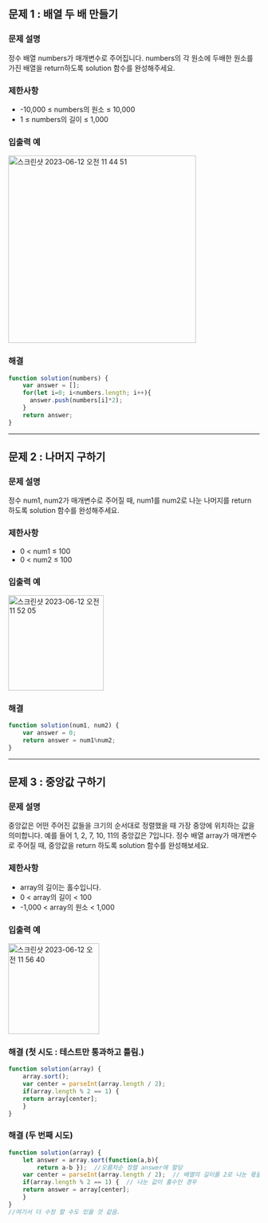 ## 문제 1 : 배열 두 배 만들기  

### 문제 설명
정수 배열 numbers가 매개변수로 주어집니다. numbers의 각 원소에 두배한 원소를 가진 배열을 return하도록 solution 함수를 완성해주세요.

### 제한사항
- -10,000 ≤ numbers의 원소 ≤ 10,000
- 1 ≤ numbers의 길이 ≤ 1,000

### 입출력 예
<img width="376" alt="스크린샷 2023-06-12 오전 11 44 51" src="https://github.com/EUN-HA-CHOI/HTML-CSS-JS-Study/assets/97012561/b486daf2-5ab8-4a5b-b94a-cfbb263ce69e">

### 해결
```javascript
function solution(numbers) {
    var answer = [];
    for(let i=0; i<numbers.length; i++){
      answer.push(numbers[i]*2);
    }
    return answer;
}
```

<hr>

## 문제 2 : 나머지 구하기

### 문제 설명
정수 num1, num2가 매개변수로 주어질 때, num1를 num2로 나눈 나머지를 return 하도록 solution 함수를 완성해주세요.

### 제한사항
- 0 < num1 ≤ 100
- 0 < num2 ≤ 100

### 입출력 예
<img width="191" alt="스크린샷 2023-06-12 오전 11 52 05" src="https://github.com/EUN-HA-CHOI/HTML-CSS-JS-Study/assets/97012561/cabe7472-f220-4900-b8e1-a789df926c62">


### 해결
```javascript
function solution(num1, num2) {
    var answer = 0;
    return answer = num1%num2;
}
```

<hr>

## 문제 3 : 중앙값 구하기

### 문제 설명
중앙값은 어떤 주어진 값들을 크기의 순서대로 정렬했을 때 가장 중앙에 위치하는 값을 의미합니다. 예를 들어 1, 2, 7, 10, 11의 중앙값은 7입니다. 정수 배열 array가 매개변수로 주어질 때, 중앙값을 return 하도록 solution 함수를 완성해보세요.

### 제한사항
- array의 길이는 홀수입니다.
- 0 < array의 길이 < 100
- -1,000 < array의 원소 < 1,000

### 입출력 예
<img width="182" alt="스크린샷 2023-06-12 오전 11 56 40" src="https://github.com/EUN-HA-CHOI/HTML-CSS-JS-Study/assets/97012561/8c020493-70a5-4345-8c04-7f7786eea6ea">

### 해결 (첫 시도 : 테스트만 통과하고 틀림.)
```javascript 
function solution(array) {
    array.sort();
    var center = parseInt(array.length / 2);
    if(array.length % 2 == 1) {
    return array[center];
    }
}
```

### 해결 (두 번째 시도)
```javascript 
function solution(array) {
    let answer = array.sort(function(a,b){
        return a-b });  //오름차순 정렬 answer에 할당
    var center = parseInt(array.length / 2);  // 배열의 길이를 2로 나눈 몫을 할당
    if(array.length % 2 == 1) {  // 나눈 값이 홀수인 경우 
    return answer = array[center];
    }
}
//여기서 더 수정 할 수도 있을 것 같음.
```
